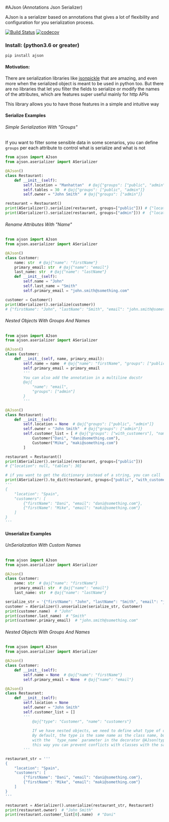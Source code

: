 #AJson (Annotations Json Serializer)

AJson is a serializer based on annotations that gives a lot of flexibility and configuration for you serialization process.

[![Build Status](https://travis-ci.org/JorgeGarciaIrazabal/ajson.svg?branch=master)](https://travis-ci.org/JorgeGarciaIrazabal/ajson)
[![codecov](https://codecov.io/gh/JorgeGarciaIrazabal/ajson/branch/master/graph/badge.svg)](https://codecov.io/gh/JorgeGarciaIrazabal/ajson)


### Install: (python3.6 or greater)

`pip install ajson`

#### Motivation:

There are serialization libraries like [jsonpickle](https://jsonpickle.github.io/) that are amazing, and even more when the serialized object is meant to be used in python too. 
But there are no libraries that let you filter the fields to serialize or modify the names of the attributes, which are features super useful mainly for http APIs

This library allows you to have those features in a simple and intuitive way

#### Serialize Examples

###### Simple Serialization With "Groups"
If you want to filter some sensible data in some scenarios, you can define `groups` per each attribute to control what is serialize and what is not

```python
from ajson import AJson
from ajson.aserializer import ASerializer

@AJson()
class Restaurant:
    def __init__(self):
        self.location = "Manhattan"  # @aj{"groups": ["public", "admin"]}
        self.tables = 30  # @aj{"groups": ["public", "admin"]}
        self.owner = "John Smith"  # @aj{"groups": ["admin"]}

restaurant = Restaurant()
print(ASerializer().serialize(restaurant, groups=["public"])) # {"location": "Manhattan", "tables": 30}
print(ASerializer().serialize(restaurant, groups=["admin"])) #  {"location": "Manhattan", "tables": 30, "owner": "John Smith"}
```

###### Rename Attributes With "Name"

```python
from ajson import AJson
from ajson.aserializer import ASerializer

@AJson()
class Customer:
    name: str  # @aj{"name": "firstName"}
    primary_email: str  # @aj{"name": "email"}
    last_name: str  # @aj{"name": "lastName"}
    def __init__(self):
        self.name = "John"
        self.last_name = "Smith"
        self.primary_email = "john.smith@something.com"

customer = Customer()
print(ASerializer().serialize(customer))
# {"firstName": "John", "lastName": "Smith", "email": "john.smith@something.com"}
```

###### Nested Objects With Groups And Names

```python
from ajson import AJson
from ajson.aserializer import ASerializer

@AJson()
class Customer:
    def __init__(self, name, primary_email):
        self.name = name  # @aj{"name": "firstName", "groups": ["public"]}
        self.primary_email = primary_email
        '''
        You can also add the annotation in a multiline docstr
        @aj{
            "name": "email",
            "groups": ["admin"]
        }
        '''

@AJson()
class Restaurant:
    def __init__(self):
        self.location = None  # @aj{"groups": ["public", "admin"]}
        self.owner = "John Smith"  # @aj{"groups": ["admin"]}
        self.customer_list = [ # @aj{"groups": ["with_customers"], "name": "customers"}
            Customer("Dani", "dani@something.com"),
            Customer("Mike", "maki@something.com")
        ]

restaurant = Restaurant()
print(ASerializer().serialize(restaurant, groups=["public"])) 
# {"location": null, "tables": 30}

# if you want to get the dictionary instead of a string, you can call `to_dict` instead of `serialize`
print(ASerializer().to_dict(restaurant, groups=["public", "with_customers"]))
'''
{
    "location": "Spain",
    "customers": [
        {"firstName": "Dani", "email": "dani@something.com"},
        {"firstName": "Mike", "email": "maki@something.com"}
    ]
}
'''
```


#### Unserialize Examples

###### UnSerialization With Custom Names
```python
from ajson import AJson
from ajson.aserializer import ASerializer

@AJson()
class Customer:
    name: str  # @aj{"name": "firstName"}
    primary_email: str  # @aj{"name": "email"}
    last_name: str  # @aj{"name": "lastName"}

serialize_str = '{"firstName": "John", "lastName": "Smith", "email": "john.smith@something.com"}'
customer = ASerializer().unserialize(serialize_str, Customer)
print(customer.name)  # "John"
print(customer.last_name)  # "Smith"
print(customer.primary_email)  # "john.smith@something.com"
```

###### Nested Objects With Groups And Names

```python
from ajson import AJson
from ajson.aserializer import ASerializer

@AJson()
class Customer:
    def __init__(self):
        self.name = None  # @aj{"name": "firstName"}
        self.primary_email = None  # @aj{"name": "email"}

@AJson()
class Restaurant:
    def __init__(self):
        self.location = None
        self.owner = "John Smith"
        self.customer_list = []
        '''
            @aj{"type": "Customer", "name": "customers"}
            
            If we have nested objects, we need to define what type of object it is.
            By default, the type is the same name as the class name, but you can modify it
            with the  `type_name` parameter in the decorator @AJson(type_name="MyCustomer")
            this way you can prevent conflicts with classes with the same name.
        '''

restaurant_str = '''
{
    "location": "Spain",
    "customers": [
        {"firstName": "Dani", "email": "dani@something.com"},
        {"firstName": "Mike", "email": "maki@something.com"}
    ]
}
'''

restaurant = ASerializer().unserialize(restaurant_str, Restaurant)
print(restaurant.owner)  # "John Smith"
print(restaurant.customer_list[0].name)  # "Dani"
```

